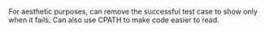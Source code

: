 For aesthetic purposes, can remove the successful test case to show only when it fails. 
Can also use CPATH to make code easier to read. 

